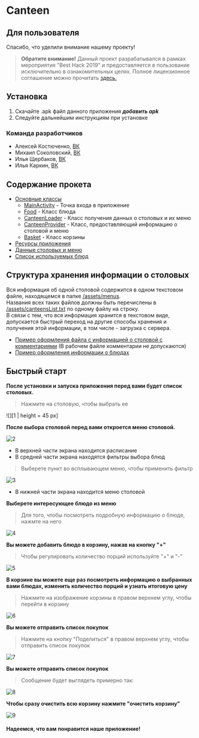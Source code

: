 # Canteen
## Для пользователя
Спасибо, что уделили внимание нашему проекту!
>**Обратите внимание!**
>Данный проект разрабатывался в рамках мероприятия "Best Hack 2019" и предоставляется в пользование исключительно в ознакомительных целях.
>Полное лицензионное соглашение можно прочитать <a href="https://github.com/Shaniser/Canteen/tree/master/license agreement(RUS)">здесь.</a>

## Установка
1. Скачайте .apk файл данного приложения ***добавить apk***
2. Следуйте дальнейшим инструкциям при установке

### Команда разработчиков
* Алексей Костюченко,   [ВК](https://vk.com/shaniser)
* Михаил Соколовский,   [ВК](https://vk.com/sokolmish)
* Илья Щербаков,   [ВК](https://vk.com/ylyxa)
* Илья Каркин,   [ВК](https://vk.com/id210438588)

## Содержание прокета
<ul>
    <li><a href="https://github.com/Shaniser/Canteen/tree/master/app/src/main/java/com/godelsoft/canteen">Основные классы</a>
        <ul>
            <li><a href="https://github.com/Shaniser/Canteen/blob/master/app/src/main/java/com/godelsoft/canteen/MainActivity.java">MainActivity</a> - Точка входа в приложение</li>
            <li><a href="https://github.com/Shaniser/Canteen/blob/master/app/src/main/java/com/godelsoft/canteen/Food.java">Food</a> - Класс блюда</li>
            <li><a href="https://github.com/Shaniser/Canteen/blob/master/app/src/main/java/com/godelsoft/canteen/CanteenLoader.java">CanteenLoader</a> - Класс получения данных о столовых и их меню</li>
            <li><a href="https://github.com/Shaniser/Canteen/blob/master/app/src/main/java/com/godelsoft/canteen/CanteenProvider.java">CanteenProvider</a> - Класс, предоставляющий информацию о столовой и меню</li>
            <li><a href="https://github.com/Shaniser/Canteen/blob/master/app/src/main/java/com/godelsoft/canteen/Basket.java">Basket</a> - Класс корзины</li>
        </ul></li>
    <li><a href="https://github.com/Shaniser/Canteen/tree/master/app/src/main/res">Ресурсы приложения</a></li>
    <li><a href="https://github.com/Shaniser/Canteen/tree/master/app/src/main/assets/menus">Данные столовых и меню</a></li>
    <li><a href="https://github.com/Shaniser/Canteen/blob/master/dishes.txt">Список используемых блюд</a></li>
</ul>

## Структура хранения информации о столовых
Вся информация об одной столовой содержится в одном текстовом файле, находящемся в папке <a href="https://github.com/Shaniser/Canteen/tree/master/app/src/main/assets/menus">/assets/menus</a>.<br>
Названия всех таких файлов должны быть перечислены в <a href="https://github.com/Shaniser/Canteen/blob/master/app/src/main/assets/canteensList.txt">/assets/canteensList.txt</a> по одному файлу на строку.<br>
В связи с тем, что вся информация хранится в текстовом виде, допускается быстрый переход на другие способы хранения и получения этой информации, в том числе - загрузка с сервера.
<ul>
    <li><a href="https://github.com/Shaniser/Canteen/blob/master/canteenExample.txt">Пример оформления файла с информацией о столовой с комментариями</a> (В рабочем файле комментарии не допускаются)</li>
    <li><a href="https://github.com/Shaniser/Canteen/blob/master/dishes.txt">Пример оформления информации о блюдах</a></li>
</ul>

## Быстрый старт
[1]: images/1.png "1"
[2]: images/2.png "2"
[3]: images/3.png "3"
[4]: images/4.png "4"
[5]: images/5.png "5"
[6]: images/6.png "6"
[7]: images/8.png "7"
[8]: images/9.png "8"
[9]: images/7.png "9"



**После установки и запуска приложения перед вами будет список столовых.**
>Нажмите на столовую, чтобы выбрать ее

![][1 | height = 45 px]

**После выбора столовой перед вами откроется меню столовой.**

![][2]

* В верхней части экрана находится расписание
* В средней части экрана находятся фильтры выбора блюд
>Выберете пункт во всплывающем меню, чтобы применить фильтр

![][3]

* В нижней части экрана находится меню столовой

**Выберете интересующее блюдо из меню**
>Для того, чтобы посмотреть подробную информацию о блюде, нажмте на него

![][4]

**Вы можете добавить блюдо в корзину, нажав на кнопку "+"**
>Чтобы регулировать количество порций используйте "+" и "-"

![][5]

**В корзине вы можете еще раз посмотреть информацию о выбранных вами блюдах, изменить количество порций и узнать итоговую цену**
>Нажмите на изображение корзины в правом верхнем углу, чтобы перейти в корзину

![][6]

**Вы можете отправить список покупок**
>Нажмите на кнопку "Поделиться" в правом верхнем углу, чтобы отправить список покупок

![][7]

**Вы можете отправить список покупок**
>Сообщение будет выглядеть примерно так:

![][8]

**Чтобы сразу очистить всю корзину нажмите "очистить корзину"**

![][9]

#### Надеемся, что вам понравится наше приложение!
